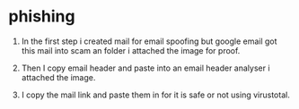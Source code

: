 # phishing 

1. In the first step i created mail for email spoofing but google email got this mail into scam an folder
   i attached the image for proof.

2. Then I copy email header and paste into an email header analyser i attached the image.

3. I copy the mail link and paste them in for it is safe or not using virustotal.
